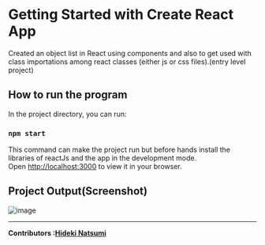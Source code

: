 # Getting Started with Create React App

Created an object list in React using components and also to get used with class importations among react classes (either js or css files).(entry level project)

## How to run the program

In the project directory, you can run:

### `npm start`

This command can make the project run but before hands install the libraries of reactJs and the app in the development mode.\
Open [http://localhost:3000](http://localhost:3000) to view it in your browser.

Project Output(Screenshot)
-
![image](https://user-images.githubusercontent.com/96385473/200966328-eab07e64-849f-48af-92d4-f778a59fb682.png)


----
<strong>Contributors :[Hideki Natsumi](https://github.com/HidekiNatsumi) 
